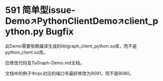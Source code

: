 # 591 简单型issue-Demo↗PythonClientDemo↗client_python.py Bugfix
此Demo需要依赖编译生成的liblgraph_client_python.so库，而不是python_client.so库。

应修改代码及TuGraph-Demo.md文档。

文档中的例子中rpc对应的端口号最好修改为9091，而不是9090。
